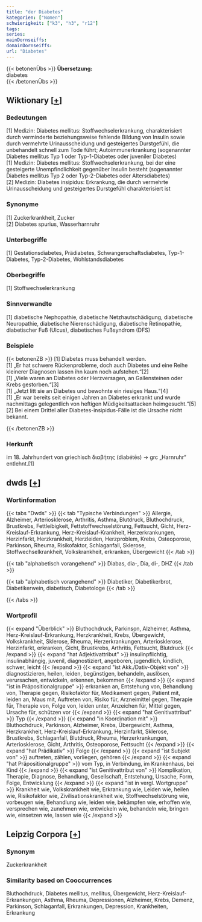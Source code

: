 ```yaml
---
title: "der Diabetes"
kategorien: ["Nomen"]
schwierigkeit: ["k3", "h3", "r12"]
tags:
series:
mainDornseiffs:
domainDornseiffs:
url: "Diabetes"
---
```


{{< betonenÜbs >}}
**Übersetzung:**  
diabetes  
{{< /betonenÜbs >}}

## Wiktionary [[+](https://de.wiktionary.org/wiki/Diabetes)]

### Bedeutungen
[1] Medizin: Diabetes mellitus: Stoffwechselerkrankung, charakterisiert durch verminderte beziehungsweise fehlende Bildung von Insulin sowie durch vermehrte Urinausscheidung und gesteigertes Durstgefühl, die unbehandelt schnell zum Tode führt; Autoimmunerkrankung (sogenannter Diabetes mellitus Typ 1 oder Typ-1-Diabetes oder juveniler Diabetes)  
[1] Medizin: Diabetes mellitus: Stoffwechselerkrankung, bei der eine gesteigerte Unempfindlichkeit gegenüber Insulin besteht (sogenannter Diabetes mellitus Typ 2 oder Typ-2-Diabetes oder Altersdiabetes)  
[2] Medizin: Diabetes insipidus: Erkrankung, die durch vermehrte Urinausscheidung und gesteigertes Durstgefühl charakterisiert ist  

### Synonyme
[1] Zuckerkrankheit, Zucker  
[2] Diabetes spurius, Wasserharnruhr  

### Unterbegriffe
[1] Gestationsdiabetes, Prädiabetes, Schwangerschaftsdiabetes, Typ-1-Diabetes, Typ-2-Diabetes, Wohlstandsdiabetes  

### Oberbegriffe
[1] Stoffwechselerkrankung  

### Sinnverwandte
[1] diabetische Nephopathie, diabetische Netzhautschädigung, diabetische Neuropathie, diabetische Nierenschädigung, diabetische Retinopathie, diabetischer Fuß (Ulcus), diabetisches Fußsyndrom (DFS)  

### Beispiele
{{< betonenZB >}}
[1] Diabetes muss behandelt werden.  
[1] „Er hat schwere Rückenprobleme, doch auch Diabetes und eine Reihe kleinerer Diagnosen lassen ihn kaum noch aufstehen.“[2]  
[1] „Viele waren an Diabetes oder Herzversagen, an Gallensteinen oder Krebs gestorben.“[3]  
[1] „Jetzt litt sie an Diabetes und bewohnte ein riesiges Haus.“[4]  
[1] „Er war bereits seit einigen Jahren an Diabetes erkrankt und wurde nachmittags gelegentlich von heftigen Müdigkeitsattacken heimgesucht.“[5]  
[2] Bei einem Drittel aller Diabetes-insipidus-Fälle ist die Ursache nicht bekannt.  

{{< /betonenZB >}}
### Herkunft
im 18. Jahrhundert von griechisch διαβήτης (diabétēs) → grc „Harnruhr“ entlehnt.[1]  



## dwds [[+](https://www.dwds.de/wb/Diabetes)]

### Wortinformation
{{< tabs "Dwds" >}}
{{< tab "Typische Verbindungen" >}}
Allergie, Alzheimer, Arteriosklerose, Arthritis, Asthma, Blutdruck, Bluthochdruck, Brustkrebs, Fettleibigkeit, Fettstoffwechselstörung, Fettsucht, Gicht, Herz-Kreislauf-Erkrankung, Herz-Kreislauf-Krankheit, Herzerkrankungen, Herzinfarkt, Herzkrankheit, Herzleiden, Herzproblem, Krebs, Osteoporose, Parkinson, Rheuma, Risikofaktor, Schlaganfall, Sklerose, Stoffwechselkrankheit, Volkskrankheit, erkranken, Übergewicht
{{< /tab >}}

{{< tab "alphabetisch vorangehend" >}}
Diabas, dia-, Dia, di-, DHZ
{{< /tab >}}

{{< tab "alphabetisch vorangehend" >}}
Diabetiker, Diabetikerbrot, Diabetikerwein, diabetisch, Diabetologe
{{< /tab >}}

{{< /tabs >}}

### Wortprofil
{{< expand "Überblick" >}} Bluthochdruck, Parkinson, Alzheimer, Asthma, Herz-Kreislauf-Erkrankung, Herzkrankheit, Krebs, Übergewicht, Volkskrankheit, Sklerose, Rheuma, Herzerkrankungen, Arteriosklerose, Herzinfarkt, erkranken, Gicht, Brustkrebs, Arthritis, Fettsucht, Blutdruck {{< /expand >}}
{{< expand "hat Adjektivattribut" >}} insulinpflichtig, insulinabhängig, juvenil, diagnostiziert, angeboren, jugendlich, kindlich, schwer, leicht {{< /expand >}}
{{< expand "ist Akk./Dativ-Objekt von" >}} diagnostizieren, heilen, leiden, begünstigen, behandeln, auslösen, verursachen, entwickeln, erkennen, bekommen {{< /expand >}}
{{< expand "ist in Präpositionalgruppe" >}} erkranken an, Entstehung von, Behandlung von, Therapie gegen, Risikofaktor für, Medikament gegen, Patient mit, leiden an, Maus mit, Auftreten von, Risiko für, Arzneimittel gegen, Therapie für, Therapie von, Folge von, leiden unter, Anzeichen für, Mittel gegen, Ursache für, schützen vor {{< /expand >}}
{{< expand "hat Genitivattribut" >}} Typ {{< /expand >}}
{{< expand "in Koordination mit" >}} Bluthochdruck, Parkinson, Alzheimer, Krebs, Übergewicht, Asthma, Herzkrankheit, Herz-Kreislauf-Erkrankung, Herzinfarkt, Sklerose, Brustkrebs, Schlaganfall, Blutdruck, Rheuma, Herzerkrankungen, Arteriosklerose, Gicht, Arthritis, Osteoporose, Fettsucht {{< /expand >}}
{{< expand "hat Prädikativ" >}} Folge {{< /expand >}}
{{< expand "ist Subjekt von" >}} auftreten, zählen, vorliegen, gehören {{< /expand >}}
{{< expand "hat Präpositionalgruppe" >}} vom Typ, in Verbindung, im Krankenhaus, bei Kind {{< /expand >}}
{{< expand "ist Genitivattribut von" >}} Komplikation, Therapie, Diagnose, Behandlung, Gesellschaft, Entstehung, Ursache, Form, Folge, Entwicklung {{< /expand >}}
{{< expand "ist in vergl. Wortgruppe" >}} Krankheit wie, Volkskrankheit wie, Erkrankung wie, Leiden wie, heilen wie, Risikofaktor wie, Zivilisationskrankheit wie, Stoffwechselstörung wie, vorbeugen wie, Behandlung wie, leiden wie, bekämpfen wie, erhoffen wie, versprechen wie, zunehmen wie, entwickeln wie, behandeln wie, bringen wie, einsetzen wie, lassen wie {{< /expand >}}

## Leipzig Corpora [[+](https://corpora.uni-leipzig.de/en/res?word=Diabetes&corpusId=deu_newscrawl-public_2018)]


### Synonym
Zuckerkrankheit


### Similarity based on Cooccurrences
Bluthochdruck, Diabetes mellitus, mellitus, Übergewicht, Herz-Kreislauf-Erkrankungen, Asthma, Rheuma, Depressionen, Alzheimer, Krebs, Demenz, Parkinson, Schlaganfall, Erkrankungen, Depression, Krankheiten, Erkrankung

